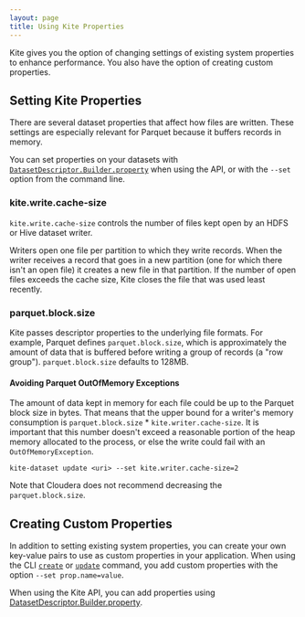 ```yaml
---
layout: page
title: Using Kite Properties
---
```


Kite gives you the option of changing settings of existing system properties to enhance performance. You also have the option of creating custom properties.

## Setting Kite Properties

There are several dataset properties that affect how files are written. These settings are especially relevant for Parquet because it buffers records in memory. 

You can set properties on your datasets with [`DatasetDescriptor.Builder.property`][dataset-descriptor-builder] when using the API, or with the `--set` option from the command line.

### kite.write.cache-size

`kite.write.cache-size` controls the number of files kept open by an HDFS or Hive dataset writer.

Writers open one file per partition to which they write records. When the writer receives a record that goes in a new partition (one for which there isn't an open file) it creates a new file in that partition. If the number of open files exceeds the cache size, Kite closes the file that was used least recently.

### parquet.block.size

Kite passes descriptor properties to the underlying file formats. For example, Parquet defines `parquet.block.size`, which is approximately the amount of data that is buffered before writing a group of records (a "row group"). `parquet.block.size` defaults to 128MB.

#### Avoiding Parquet OutOfMemory Exceptions

The amount of data kept in memory for each file could be up to the Parquet block size in bytes. That means that the upper bound for a writer's memory consumption is `parquet.block.size` * `kite.writer.cache-size`. It is important that this number doesn't exceed a reasonable portion of the heap memory allocated to the process, or else the write could fail with an `OutOfMemoryException`. 

```
kite-dataset update <uri> --set kite.writer.cache-size=2
```

Note that Cloudera does not recommend decreasing the `parquet.block.size`.

## Creating Custom Properties

In addition to setting existing system properties, you can create your own key-value pairs to use as custom properties in your application. When using the  CLI [`create`][cli-reference-create] or [`update`][cli-reference-update] command, you add custom properties with the option `--set prop.name=value`.

When using the Kite API, you can add properties using [DatasetDescriptor.Builder.property][dataset-descriptor-builder].

[cli-reference-create]:{{site.baseurl}}/cli-reference.html#create
[cli-reference-update]:{{site.baseurl}}/cli-reference.html#update
[dataset-descriptor-builder]:{{site.baseurl}}/apidocs/org/kitesdk/data/DatasetDescriptor.Builder.html#property(java.lang.String,%20java.lang.String)